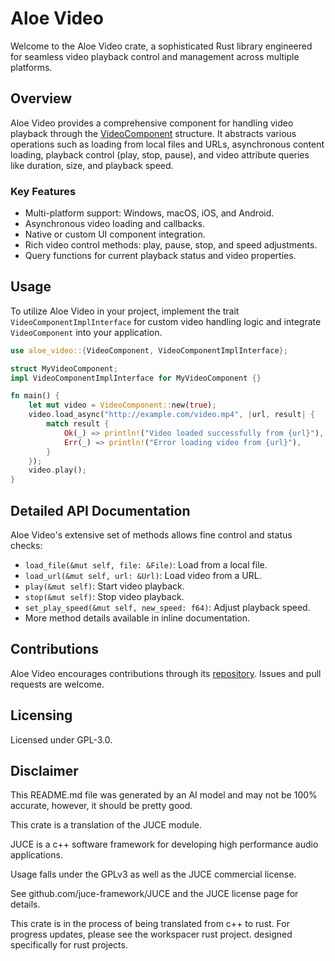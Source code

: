# Aloe Video

Welcome to the Aloe Video crate, a sophisticated Rust library engineered for seamless video playback control and management across multiple platforms.

## Overview
Aloe Video provides a comprehensive component for handling video playback through the [VideoComponent](#structure) structure. It abstracts various operations such as loading from local files and URLs, asynchronous content loading, playback control (play, stop, pause), and video attribute queries like duration, size, and playback speed.

### Key Features
- Multi-platform support: Windows, macOS, iOS, and Android.
- Asynchronous video loading and callbacks.
- Native or custom UI component integration.
- Rich video control methods: play, pause, stop, and speed adjustments.
- Query functions for current playback status and video properties.

## Usage
To utilize Aloe Video in your project, implement the trait `VideoComponentImplInterface` for custom video handling logic and integrate `VideoComponent` into your application.

```rust
use aloe_video::{VideoComponent, VideoComponentImplInterface};

struct MyVideoComponent;
impl VideoComponentImplInterface for MyVideoComponent {}

fn main() {
    let mut video = VideoComponent::new(true);
    video.load_async("http://example.com/video.mp4", |url, result| {
        match result {
            Ok(_) => println!("Video loaded successfully from {url}"),
            Err(_) => println!("Error loading video from {url}"),
        }
    });
    video.play();
}
```

## Detailed API Documentation
Aloe Video's extensive set of methods allows fine control and status checks:
- `load_file(&mut self, file: &File)`: Load from a local file.
- `load_url(&mut self, url: &Url)`: Load video from a URL.
- `play(&mut self)`: Start video playback.
- `stop(&mut self)`: Stop video playback.
- `set_play_speed(&mut self, new_speed: f64)`: Adjust playback speed.
- More method details available in inline documentation.

## Contributions

Aloe Video encourages contributions through its [repository](https://github.com/klebs6/aloe-rs). Issues and pull requests are welcome.

## Licensing
Licensed under GPL-3.0.

## Disclaimer
This README.md file was generated by an AI model and may not be 100% accurate, however, it should be pretty good.

This crate is a translation of the JUCE module.

JUCE is a c++ software framework for developing high performance audio applications.

Usage falls under the GPLv3 as well as the JUCE commercial license.

See github.com/juce-framework/JUCE and the JUCE license page for details.

This crate is in the process of being translated from c++ to rust. For progress updates, please see the workspacer rust project. designed specifically for rust projects.
